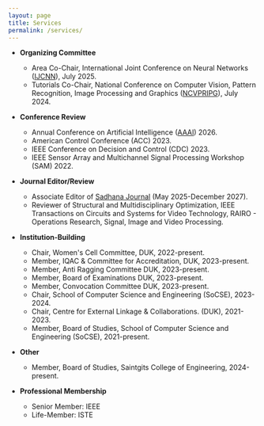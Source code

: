 ```yaml
---
layout: page
title: Services
permalink: /services/
---
```

* **Organizing Committee**
  <br/>
  * Area Co-Chair, International Joint Conference on Neural Networks ([IJCNN](https://2025.ijcnn.org/)), July 2025.
  * Tutorials Co-Chair, National Conference on Computer Vision, Pattern Recognition, Image Processing and Graphics ([NCVPRIPG](https://ncvpripg2024.github.io/committee.html)), July 2024.

* **Conference Review**
  <br/>
  * Annual Conference on Artificial Intelligence ([AAAI](https://aaai.org/conference/aaai/aaai-26/)) 2026.
  * American Control Conference (ACC) 2023.
  * IEEE Conference on Decision and Control (CDC) 2023.
  * IEEE Sensor Array and Multichannel Signal Processing Workshop (SAM) 2022.

* **Journal Editor/Review**
  <br/>
  * Associate Editor of [Sadhana Journal](https://link.springer.com/journal/12046/editorial-board) (May 2025-December 2027).
  * Reviewer of Structural and Multidisciplinary Optimization, IEEE Transactions on Circuits and Systems for Video Technology, RAIRO - Operations Research, Signal, Image and Video Processing.

* **Institution-Building**
  <br/>
  * Chair, Women's Cell Committee, DUK, 2022-present.
  * Member, IQAC & Committee for Accreditation, DUK, 2023-present.
  * Member, Anti Ragging Committee DUK, 2023-present.
  * Member, Board of Examinations DUK, 2023-present.
  * Member, Convocation Committee DUK, 2023-present.
  * Chair, School of Computer Science and Engineering (SoCSE), 2023-2024.
  * Chair, Centre for External Linkage & Collaborations. (DUK), 2021-2023.
  * Member, Board of Studies, School of Computer Science and Engineering (SoCSE), 2021-present.

* **Other**
  <br/>
  * Member, Board of Studies, Saintgits College of Engineering, 2024-present.

* **Professional Membership**
  <br/>
  * Senior Member: IEEE
  * Life-Member: ISTE
